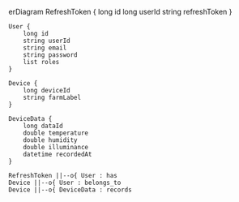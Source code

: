 erDiagram
    RefreshToken {
        long id
        long userId
        string refreshToken
    }
    
    User {
        long id
        string userId
        string email
        string password
        list roles
    }
    
    Device {
        long deviceId
        string farmLabel
    }

    DeviceData {
        long dataId
        double temperature
        double humidity
        double illuminance
        datetime recordedAt
    }
    
    RefreshToken ||--o{ User : has
    Device ||--o{ User : belongs_to
    Device ||--o{ DeviceData : records
